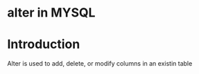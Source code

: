 # alter in MYSQL
# Introduction

Alter is used to add, delete, or modify columns in an existin table
